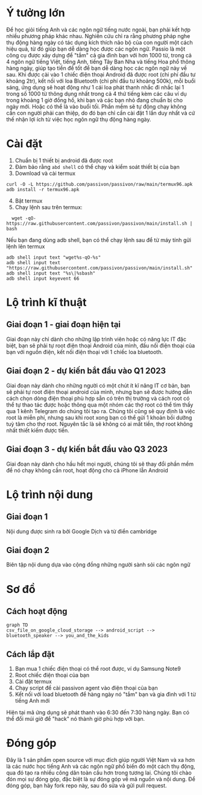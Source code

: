# Ý tưởng lớn
Để học giỏi tiếng Anh và các ngôn ngữ tiếng nước ngoài, bạn phải kết hợp nhiều phương pháp khác nhau. Nghiên cứu chỉ ra rằng phương pháp nghe thụ động hàng ngày có tác dụng kích thích não bộ của con người một cách hiệu quả, từ đó giúp bạn dễ dàng học được các ngôn ngữ. Passio là một công cụ được xây dựng để "tắm" cả gia đình bạn với hơn 1000 từ, trong cả 4 ngôn ngữ tiếng Việt, tiếng Anh, tiếng Tây Ban Nha và tiếng Hoa phổ thông hàng ngày, giúp tạo tiền đề tốt để bạn dễ dàng học các ngôn ngữ này về sau. Khi được cài vào 1 chiếc điện thoại Android đã được root (chi phí đầu tư khoảng 2tr), kết nối với loa Bluetooth (chi phí đầu tư khoảng 500k), mỗi buổi sáng, ứng dụng sẽ hoạt động như 1 cái loa phát thanh nhắc đi nhắc lại 1 trong số 1000 từ thông dụng nhất trong cả 4 thứ tiếng kèm các câu ví dụ trong khoảng 1 giờ đồng hồ, khi bạn và các bạn nhỏ đang chuẩn bị cho ngày mới. Hoặc có thể là vào buổi tối. Phần mềm sẽ tự động chạy không cần con người phải can thiệp, do đó bạn chỉ cần cài đặt 1 lần duy nhất và cứ thế nhận lợi ích từ việc học ngôn ngữ thụ động hàng ngày.

# Cài đặt
1. Chuẩn bị 1 thiết bị android đã được root
2. Đảm bảo rằng `abd shell` có thể chạy và kiểm soát thiết bị của bạn
3. Download và cài termux
```
curl -O -L https://github.com/passivon/passivon/raw/main/termux96.apk
adb install -r termux96.apk
```
4. Bật termux
5. Chạy lệnh sau trên termux:
```
  wget -qO- https://raw.githubusercontent.com/passivon/passivon/main/install.sh | bash
```

Nếu bạn đang dùng adb shell, bạn có thể chạy lệnh sau để từ máy tính gửi lệnh lên termux
```
adb shell input text "wget%s-qO-%s"
adb shell input text "https://raw.githubusercontent.com/passivon/passivon/main/install.sh"
adb shell input text "%s\|%sbash"
adb shell input keyevent 66

```

# Lộ trình kĩ thuật
## Giai đoạn 1 - giai đoạn hiện tại
Giai đoạn này chỉ dành cho những lập trình viên hoặc có năng lực IT đặc biệt, bạn sẽ phải tự root điện thoại Android của mình, đấu nối điện thoại của bạn với nguồn điện, kết nối điện thoại với 1 chiếc loa bluetooth.

## Giai đoạn 2 - dự kiến bắt đầu vào Q1 2023
Giai đoạn này dành cho những người có một chút ít kĩ năng IT cơ bản, bạn sẽ phải tự root điện thoại android của mình, nhưng bạn sẽ được hướng dẫn cách chọn dòng điện thoại phù hợp sẵn có trên thị trường và cách root có thể tự thao tác được hoặc thông qua một nhóm các thợ root có thể tìm thấy qua 1 kênh Telegram do chúng tôi tạo ra. Chúng tôi cũng sẽ quy định là việc root là miễn phí, nhưng sau khi root xong bạn có thể gửi 1 khoản bồi dưỡng tuỳ tâm cho thợ root. Nguyên tắc là sẽ không có ai mất tiền, thợ root không nhất thiết kiếm được tiền.

## Giai đoạn 3 - dự kiến bắt đầu vào Q3 2023
Giai đoạn này dành cho hầu hết mọi người, chúng tôi sẽ thay đổi phần mềm để nó chạy không cần root, hoạt động cho cả iPhone lẫn Android

# Lộ trình nội dung
## Giai đoạn 1
Nội dung được sinh ra bởi Google Dịch và từ điển cambridge

## Giai đoạn 2
Biên tập nội dung dựa vào cộng đồng những người sành sỏi các ngôn ngữ

# Sơ đồ

## Cách hoạt động
```mermaid
graph TD
csv_file_on_google_cloud_storage --> android_script --> bluetooth_speaker --> you_and_the_kids
```

## Cách lắp đặt
1. Bạn mua 1 chiếc điện thoại có thể root được, ví dụ Samsung Note9
2. Root chiếc điện thoại của bạn
3. Cài đặt termux
4. Chạy script để cài passivon agent vào điện thoại của bạn
5. Kết nối với load bluetooth để hàng ngày nó "tắm" bạn và gia đình với 1 từ tiếng Anh mới

Hiện tại mã ứng dụng sẽ phát thanh vào 6:30 đến 7:30 hàng ngày. Bạn có
thể đổi múi giờ để "hack" nó thành giờ phù hợp với bạn.

# Đóng góp
Đây là 1 sản phẩm open source với mục đích giúp người Việt Nam và xa hơn là các nước học tiếng Anh và các ngôn ngữ phổ biến đó một cách thụ động, qua đó tạo ra nhiều công dân toàn cầu hơn trong tương lai. Chúng tôi chào đón mọi sự đóng góp, đặc biệt là sự đóng góp về mã nguồn và nội dung. Để đóng góp, bạn hãy fork repo này, sau đó sửa và gửi pull request.

